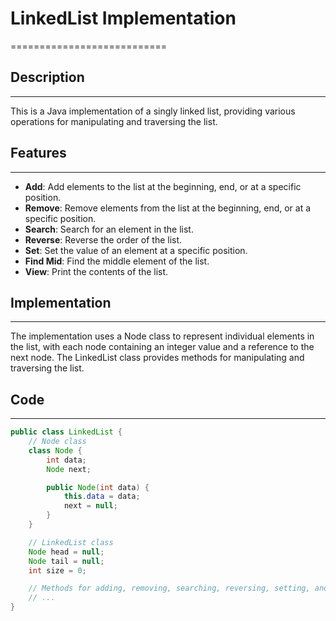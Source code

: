 # LinkedList Implementation
===========================

## Description
---------------

This is a Java implementation of a singly linked list, providing various operations for manipulating and traversing the list.

## Features
------------

* **Add**: Add elements to the list at the beginning, end, or at a specific position.
* **Remove**: Remove elements from the list at the beginning, end, or at a specific position.
* **Search**: Search for an element in the list.
* **Reverse**: Reverse the order of the list.
* **Set**: Set the value of an element at a specific position.
* **Find Mid**: Find the middle element of the list.
* **View**: Print the contents of the list.

## Implementation
-----------------

The implementation uses a Node class to represent individual elements in the list, with each node containing an integer value and a reference to the next node. The LinkedList class provides methods for manipulating and traversing the list.

## Code
-----

```java
public class LinkedList {
    // Node class
    class Node {
        int data;
        Node next;

        public Node(int data) {
            this.data = data;
            next = null;
        }
    }

    // LinkedList class
    Node head = null;
    Node tail = null;
    int size = 0;

    // Methods for adding, removing, searching, reversing, setting, and finding mid
    // ...
}
